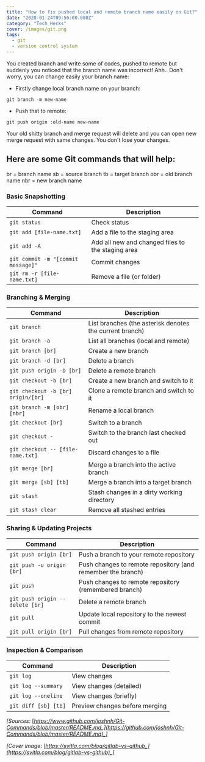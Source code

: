 ```yaml
---
title: "How to fix pushed local and remote branch name easily on Git?"
date: "2020-01-24T09:56:00.000Z"
category: "Tech Hecks"
cover: /images/git.png
tags:
  - git
  - version control system
---
```


You created branch and write some of codes, pushed to remote but suddenly you noticed that the branch name was incorrect! Ahh.. Don't worry, you can change easily your branch name:

- Firstly change local branch name on your branch:

```
git branch -m new-name
```

- Push that to remote:

```
git push origin :old-name new-name
```

Your old shitty branch and merge request will delete and you can open new merge request with same changes. You don't lose your changes.

## Here are some Git commands that will help:

br = branch name
sb = source branch
tb = target branch
obr = old branch name
nbr = new branch name

### Basic Snapshotting

| Command                            | Description                                       |
| ---------------------------------- | ------------------------------------------------- |
| `git status`                       | Check status                                      |
| `git add [file-name.txt]`          | Add a file to the staging area                    |
| `git add -A`                       | Add all new and changed files to the staging area |
| `git commit -m "[commit message]"` | Commit changes                                    |
| `git rm -r [file-name.txt]`        | Remove a file (or folder)                         |

### Branching & Merging

| Command                            | Description                                             |
| ---------------------------------- | ------------------------------------------------------- |
| `git branch`                       | List branches (the asterisk denotes the current branch) |
| `git branch -a`                    | List all branches (local and remote)                    |
| `git branch [br]`                  | Create a new branch                                     |
| `git branch -d [br]`               | Delete a branch                                         |
| `git push origin -D [br]`          | Delete a remote branch                                  |
| `git checkout -b [br]`             | Create a new branch and switch to it                    |
| `git checkout -b [br] origin/[br]` | Clone a remote branch and switch to it                  |
| `git branch -m [obr] [nbr]`        | Rename a local branch                                   |
| `git checkout [br]`                | Switch to a branch                                      |
| `git checkout -`                   | Switch to the branch last checked out                   |
| `git checkout -- [file-name.txt]`  | Discard changes to a file                               |
| `git merge [br]`                   | Merge a branch into the active branch                   |
| `git merge [sb] [tb]`              | Merge a branch into a target branch                     |
| `git stash`                        | Stash changes in a dirty working directory              |
| `git stash clear`                  | Remove all stashed entries                              |

### Sharing & Updating Projects

| Command                         | Description                                                 |
| ------------------------------- | ----------------------------------------------------------- |
| `git push origin [br]`          | Push a branch to your remote repository                     |
| `git push -u origin [br]`       | Push changes to remote repository (and remember the branch) |
| `git push`                      | Push changes to remote repository (remembered branch)       |
| `git push origin --delete [br]` | Delete a remote branch                                      |
| `git pull`                      | Update local repository to the newest commit                |
| `git pull origin [br]`          | Pull changes from remote repository                         |

### Inspection & Comparison

| Command              | Description                    |
| -------------------- | ------------------------------ |
| `git log`            | View changes                   |
| `git log --summary`  | View changes (detailed)        |
| `git log --oneline`  | View changes (briefly)         |
| `git diff [sb] [tb]` | Preview changes before merging |

_[Sources:_ [_https://www.github.com/joshnh/Git-Commands/blob/master/README.md_](https://github.com/joshnh/Git-Commands/blob/master/README.md)_]_

_[Cover image:_ [_https://svitla.com/blog/gitlab-vs-github_](https://svitla.com/blog/gitlab-vs-github)_]_
